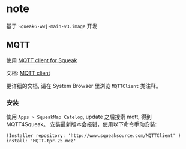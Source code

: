 # note

基于 `Squeak6-wwj-main-v3.image` 开发

## MQTT

使用 [MQTT client for Squeak](http://www.squeaksource.com/@AO8HIZwUuPJcfD67/uiN0EOdv)

文档: [MQTT client](https://www.google.com/search?q=MQTT+client+for+Squeak&sourceid=chrome&ie=UTF-8)

更详细的文档, 请在 System Browser 里浏览 `MQTTClient` 类注释。

### 安装

使用 `Apps > SqueakMap Catelog`, update 之后搜索 mqtt, 得到 MQTT4Squeak。 安装最新版本会报错，使用以下命令手动安装:

`(Installer repository: 'http://www.squeaksource.com/MQTTClient' ) install: 'MQTT-tpr.25.mcz'`

